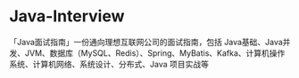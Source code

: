 # Java-Interview
「Java面试指南」一份通向理想互联网公司的面试指南，包括 Java基础、Java并发、JVM、数据库（MySQL、Redis）、Spring、MyBatis、Kafka、计算机操作系统、计算机网络、系统设计、分布式、Java 项目实战等
